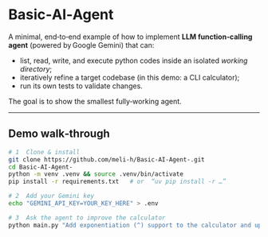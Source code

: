 #  Basic‑AI‑Agent

A minimal, end‑to‑end example of how to implement  **LLM function‑calling agent** (powered by Google Gemini) that can:

* list, read, write, and execute python codes inside an isolated *working directory*;
* iteratively refine a target codebase (in this demo: a CLI calculator);
* run its own tests to validate changes.

The goal is to show the smallest fully‑working agent.

---

##  Demo walk‑through

```bash
# 1  Clone & install
git clone https://github.com/meli-h/Basic-AI-Agent-.git
cd Basic-AI-Agent-
python -m venv .venv && source .venv/bin/activate
pip install -r requirements.txt   # or  “uv pip install -r …”

# 2  Add your Gemini key
echo "GEMINI_API_KEY=YOUR_KEY_HERE" > .env

# 3  Ask the agent to improve the calculator
python main.py "Add exponentiation (^) support to the calculator and update tests"
